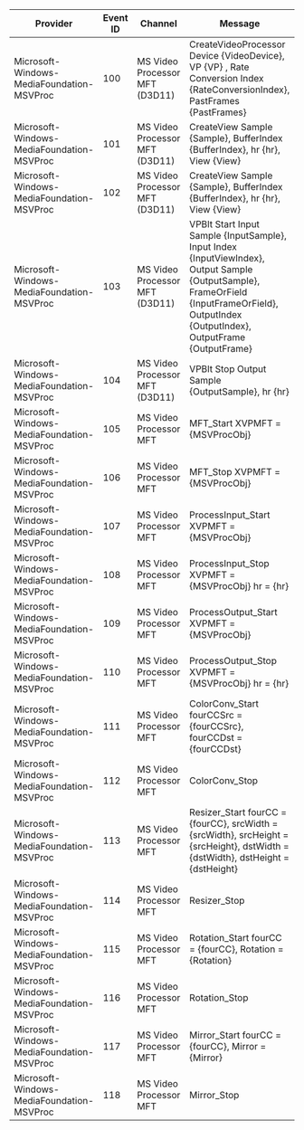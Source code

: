 Provider                                   |  Event ID  |  Channel                         |  Message
-------------------------------------------|------------|----------------------------------|--------------------------------------------------------------------------------------------------------------------------------------------------------------------------------------------
Microsoft-Windows-MediaFoundation-MSVProc  |  100       |  MS Video Processor MFT (D3D11)  |  CreateVideoProcessor Device {VideoDevice}, VP {VP} , Rate Conversion Index {RateConversionIndex}, PastFrames {PastFrames}
Microsoft-Windows-MediaFoundation-MSVProc  |  101       |  MS Video Processor MFT (D3D11)  |  CreateView Sample {Sample}, BufferIndex {BufferIndex}, hr {hr}, View {View}
Microsoft-Windows-MediaFoundation-MSVProc  |  102       |  MS Video Processor MFT (D3D11)  |  CreateView Sample {Sample}, BufferIndex {BufferIndex}, hr {hr}, View {View}
Microsoft-Windows-MediaFoundation-MSVProc  |  103       |  MS Video Processor MFT (D3D11)  |  VPBlt Start Input Sample {InputSample}, Input Index {InputViewIndex}, Output Sample {OutputSample}, FrameOrField {InputFrameOrField}, OutputIndex {OutputIndex}, OutputFrame {OutputFrame}
Microsoft-Windows-MediaFoundation-MSVProc  |  104       |  MS Video Processor MFT (D3D11)  |  VPBlt Stop Output Sample {OutputSample}, hr {hr}
Microsoft-Windows-MediaFoundation-MSVProc  |  105       |  MS Video Processor MFT          |  MFT_Start XVPMFT = {MSVProcObj}
Microsoft-Windows-MediaFoundation-MSVProc  |  106       |  MS Video Processor MFT          |  MFT_Stop XVPMFT = {MSVProcObj}
Microsoft-Windows-MediaFoundation-MSVProc  |  107       |  MS Video Processor MFT          |  ProcessInput_Start XVPMFT = {MSVProcObj}
Microsoft-Windows-MediaFoundation-MSVProc  |  108       |  MS Video Processor MFT          |  ProcessInput_Stop  XVPMFT = {MSVProcObj} hr = {hr}
Microsoft-Windows-MediaFoundation-MSVProc  |  109       |  MS Video Processor MFT          |  ProcessOutput_Start XVPMFT = {MSVProcObj}
Microsoft-Windows-MediaFoundation-MSVProc  |  110       |  MS Video Processor MFT          |  ProcessOutput_Stop  XVPMFT = {MSVProcObj} hr = {hr}
Microsoft-Windows-MediaFoundation-MSVProc  |  111       |  MS Video Processor MFT          |  ColorConv_Start fourCCSrc = {fourCCSrc}, fourCCDst = {fourCCDst}
Microsoft-Windows-MediaFoundation-MSVProc  |  112       |  MS Video Processor MFT          |  ColorConv_Stop
Microsoft-Windows-MediaFoundation-MSVProc  |  113       |  MS Video Processor MFT          |  Resizer_Start fourCC = {fourCC}, srcWidth = {srcWidth}, srcHeight = {srcHeight}, dstWidth = {dstWidth}, dstHeight = {dstHeight}
Microsoft-Windows-MediaFoundation-MSVProc  |  114       |  MS Video Processor MFT          |  Resizer_Stop
Microsoft-Windows-MediaFoundation-MSVProc  |  115       |  MS Video Processor MFT          |  Rotation_Start fourCC = {fourCC}, Rotation = {Rotation}
Microsoft-Windows-MediaFoundation-MSVProc  |  116       |  MS Video Processor MFT          |  Rotation_Stop
Microsoft-Windows-MediaFoundation-MSVProc  |  117       |  MS Video Processor MFT          |  Mirror_Start fourCC = {fourCC}, Mirror = {Mirror}
Microsoft-Windows-MediaFoundation-MSVProc  |  118       |  MS Video Processor MFT          |  Mirror_Stop